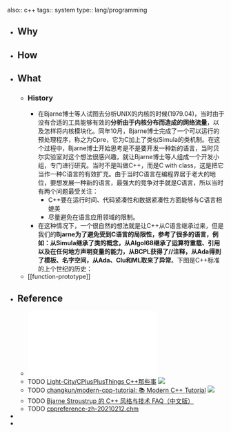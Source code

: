 also:: c++
tags:: system
type:: lang/programming

- ## Why
- ## How
- ## What
  - ### History
    - 在Bjarne博士等人试图去分析UNIX的内核的时候(1979.04)，当时由于没有合适的工具能够有效的**分析由于内核分布而造成的网络流量**，以及怎样将内核模块化。同年10月，Bjarne博士完成了一个可以运行的预处理程序，称之为Cpre，它为C加上了类似Simula的类机制。在这个过程中，Bjarne博士开始思考是不是要开发一种新的语言，当时贝尔实验室对这个想法很感兴趣，就让Bjarne博士等人组成一个开发小组，专门进行研究。当时不是叫做C++，而是C with class，这是把它当作一种C语言的有效扩充。由于当时C语言在编程界居于老大的地位，要想发展一种新的语言，最强大的竞争对手就是C语言，所以当时有两个问题最受关注：
      - C++要在运行时间、代码紧凑性和数据紧凑性方面能够与C语言相媲美
      - 尽量避免在语言应用领域的限制。
    - 在这种情况下，一个很自然的想法就是让C++从C语言继承过来，但是我们的**Bjarne为了避免受到C语言的局限性，参考了很多的语言，例如：从Simula继承了类的概念，从Algol68继承了运算符重载、引用以及在任何地方声明变量的能力，从BCPL获得了//注释，从Ada得到了模板、名字空间，从Ada、Clu和ML取来了异常**。下图是C++标准的上个世纪的历史：
  - [[function-prototype]]
- ## Reference
  - ![doc_Cpp_STL_ReferenceManual.pdf](../assets/doc_Cpp_STL_ReferenceManual_1674806976137_0.pdf)
  - TODO [Light-City/CPlusPlusThings C++那些事](https://github.com/Light-City/CPlusPlusThings)  ![](https://img.shields.io/github/stars/Light-City/CPlusPlusThings)
  - TODO [changkun/modern-cpp-tutorial: 📚 Modern C++ Tutorial](https://github.com/changkun/modern-cpp-tutorial) ![](https://img.shields.io/github/stars/changkun/modern-cpp-tutorial)
  - TODO [Bjarne Stroustrup 的 C++ 风格与技术 FAQ（中文版）](https://www.stroustrup.com/bsfaq2cn.html)
  - TODO [cppreference-zh-20210212.chm](../assets/cpp/cppreference-zh-20210212_1645372520366_0.chm)
-
-
